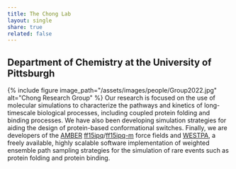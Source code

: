 ```yaml
---
title: The Chong Lab
layout: single
share: true
related: false
---
```

## Department of Chemistry at the University of Pittsburgh


{% include figure image_path="/assets/images/people/Group2022.jpg" alt="Chong Research Group" %}
Our research is focused on the use of molecular simulations to characterize the pathways and kinetics of long-timescale biological processes, including coupled protein folding and binding processes. We have also been developing simulation strategies for aiding the design of protein-based conformational switches. Finally, we are developers of the [AMBER](https://ambermd.org) [ff15ipq](https://pubs-acs-org.pitt.idm.oclc.org/doi/abs/10.1021/acs.jctc.6b00567)/[ff15ipq-m](https://aip.scitation.org/doi/full/10.1063/5.0019054) force fields and [WESTPA](https://westpa.github.io/westpa/ "WESTPA"), a freely available, highly scalable software implementation of weighted ensemble path sampling strategies for the simulation of rare events such as protein folding and protein binding.
